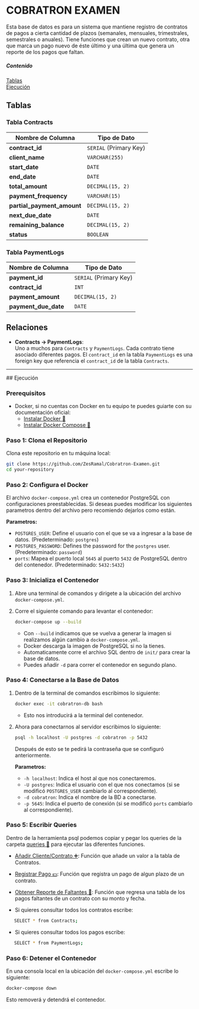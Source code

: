 # COBRATRON EXAMEN

Esta base de datos es para un sistema que mantiene registro de contratos de pagos a cierta cantidad de plazos (semanales, mensuales, trimestrales, semestrales o anuales). Tiene funciones que crean un nuevo contrato, otra que marca un pago nuevo de éste último y una última que genera un reporte de los pagos que faltan.

##### Contenido 
[Tablas](#tablas)  
[Ejecución](#ejecucion) 

<a name="tablas"/>

## Tablas

### Tabla Contracts

| Nombre de Columna          | Tipo de Dato           |
| -------------------------- | ---------------------- |
| **contract_id**            | `SERIAL` (Primary Key) |
| **client_name**            | `VARCHAR(255)`         |
| **start_date**             | `DATE`                 |
| **end_date**               | `DATE`                 |
| **total_amount**           | `DECIMAL(15, 2)`       |
| **payment_frequency**      | `VARCHAR(15)`          |
| **partial_payment_amount** | `DECIMAL(15, 2)`       |
| **next_due_date**          | `DATE`                 |
| **remaining_balance**      | `DECIMAL(15, 2)`       |
| **status**                 | `BOOLEAN`              |


### Tabla PaymentLogs

| Nombre de Columna    | Tipo de Dato           |
| -------------------- | ---------------------- |
| **payment_id**       | `SERIAL` (Primary Key) |
| **contract_id**      | `INT`                  |
| **payment_amount**   | `DECIMAL(15, 2)`       |
| **payment_due_date** | `DATE`                 |


## Relaciones

- **Contracts → PaymentLogs**:  
  Uno a muchos para `Contracts` y `PaymentLogs`. Cada contrato tiene asociado diferentes pagos. El `contract_id` en la tabla `PaymentLogs` es una foreign key que referencia el `contract_id` de la tabla `Contracts`.

---

<a name="ejecucion"/>
## Ejecución

### Prerequisitos

- Docker, si no cuentas con Docker en tu equipo te puedes guiarte con su documentación oficial:
  - [Instalar Docker 🐋](https://docs.docker.com/get-docker/)
  - [Instalar Docker Compose 🐳](https://docs.docker.com/compose/install/)

### Paso 1: Clona el Repositorio

Clona este repositorio en tu máquina local:

```bash
git clone https://github.com/ZesRamal/Cobratron-Examen.git
cd your-repository
```

### Paso 2: Configura el Docker

El archivo `docker-compose.yml` crea un contenedor PostgreSQL con configuraciones preestablecidas. Si deseas puedes modificar los siguientes parametros dentro del archivo pero recomiendo dejarlos como están.

**Parametros:**

- `POSTGRES_USER`: Define el usuario con el que se va a ingresar a la base de datos. (Predeterminado: `postgres`)
- `POSTGRES_PASSWORD`: Defines the password for the `postgres` user. (Predeterminado: `password`)
- `ports`: Mapea el puerto local `5645` al puerto `5432` de PostgreSQL dentro del contenedor. (Predeterminado: `5432:5432`)

### Paso 3: Inicializa el Contenedor

1. Abre una terminal de comandos y dirigete a la ubicación del archivo `docker-compose.yml`.
2. Corre el siguiente comando para levantar el contenedor:

   ```bash
   docker-compose up --build
   ```

   - Con `--build` indicamos que se vuelva a generar la imagen si realizamos algún cambio a `docker-compose.yml`.
   - Docker descarga la imagen de PostgreSQL si no la tienes.
   - Automaticamente corre el archivo SQL dentro de `init/` para crear la base de datos.
   - Puedes añadir `-d` para correr el contenedor en segundo plano.

### Paso 4: Conectarse a la Base de Datos

1. Dentro de la terminal de comandos escribimos lo siguiente:

   ```bash
   docker exec -it cobratron-db bash
   ```

   - Esto nos introducirá a la terminal del contenedor.

2. Ahora para conectarnos al servidor escribimos lo siguiente:

   ```bash
   psql -h localhost -U postgres -d cobratron -p 5432
   ```

   Después de esto se te pedirá la contraseña que se configuró anteriormente.

   **Parametros:**

   - `-h localhost`: Indica el host al que nos conectaremos.
   - `-U postgres`: Indica el usuario con el que nos conectamos (si se modificó `POSTGRES_USER` cambiarlo al correspondiente).
   - `-d cobratron`: Indica el nombre de la BD a conectarse.
   - `-p 5645`: Indica el puerto de conexión (si se modificó `ports` cambiarlo al correspondiente).

### Paso 5: Escribir Queries

Dentro de la herramienta psql podemos copiar y pegar los queries de la carpeta [queries 📄](/queries/) para ejecutar las diferentes funciones.

- [Añadir Cliente/Contrato ➕](/queries/new_client.sql): Función que añade un valor a la tabla de Contratos.
- [Registrar Pago 💵](/queries/make_payment.sql): Función que registra un pago de algun plazo de un contrato.
- [Obtener Reporte de Faltantes 📕](/queries/show_report.sql): Función que regresa una tabla de los pagos faltantes de un contrato con su monto y fecha.

- Si quieres consultar todos los contratos escribe:

```bash
   SELECT * from Contracts;
```

- Si quieres consultar todos los pagos escribe:

```bash
   SELECT * from PaymentLogs;
```

### Paso 6: Detener el Contenedor

En una consola local en la ubicación del `docker-compose.yml` escribe lo siguiente:

```bash
docker-compose down
```

Esto removerá y detendrá el contenedor.

